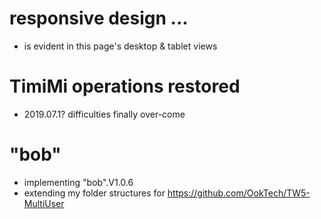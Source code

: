 # responsive design ...
* is evident in this page's desktop & tablet views

# TimiMi operations restored
* 2019.07.1? difficulties finally over-come

# "bob"
* implementing "bob".V1.0.6
* extending my folder structures for https://github.com/OokTech/TW5-MultiUser

